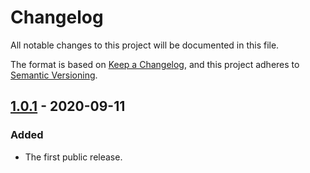 # Changelog

All notable changes to this project will be documented in this file.

The format is based on [Keep a Changelog](https://keepachangelog.com/en/1.0.0/),
and this project adheres to [Semantic Versioning](https://semver.org/spec/v2.0.0.html).

## [1.0.1] - 2020-09-11

### Added

- The first public release.

[1.0.1]: https://github.com/artob/gitstamp-action/compare/1.0.0...1.0.1
